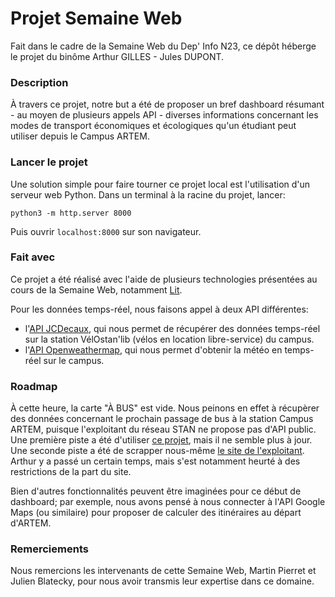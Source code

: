 # Projet Semaine Web

Fait dans le cadre de la Semaine Web du Dep' Info N23, ce dépôt héberge le projet du binôme Arthur GILLES - Jules DUPONT.

### Description

À travers ce projet, notre but a été de proposer un bref dashboard résumant - au moyen de plusieurs appels API - diverses informations concernant les modes de transport économiques et écologiques qu'un étudiant peut utiliser depuis le Campus ARTEM.

### Lancer le projet

Une solution simple pour faire tourner ce projet local est l'utilisation d'un serveur web Python. Dans un terminal à la racine du projet, lancer:
```
python3 -m http.server 8000
```
Puis ouvrir `localhost:8000` sur son navigateur.

### Fait avec
Ce projet a été réalisé avec l'aide de plusieurs technologies présentées au cours de la Semaine Web, notamment [Lit](https://lit.dev).

Pour les données temps-réel, nous faisons appel à deux API différentes:
- l'[API JCDecaux](https://developer.jcdecaux.com/#/opendata/vls?page=getstarted), qui nous permet de récupérer des données temps-réel sur la station VélOstan'lib (vélos en location libre-service) du campus.
- l'[API Openweathermap](https://openweathermap.org/api), qui nous permet d'obtenir la météo en temps-réel sur le campus.

### Roadmap
À cette heure, la carte "À BUS" est vide. Nous peinons en effet à récupèrer des données concernant le prochain passage de bus à la station Campus ARTEM, puisque l'exploitant du réseau STAN ne propose pas d'API public. Une première piste a été d'utiliser [ce projet](https://github.com/maelgangloff/stan-api), mais il ne semble plus à jour. Une seconde piste a été de scrapper nous-même [le site de l'exploitant](https://www.reseau-stan.com). Arthur y a passé un certain temps, mais s'est notamment heurté à des restrictions de la part du site.

Bien d'autres fonctionnalités peuvent être imaginées pour ce début de dashboard; par exemple, nous avons pensé à nous connecter à l'API Google Maps (ou similaire) pour proposer de calculer des itinéraires au départ d'ARTEM.

### Remerciements

Nous remercions les intervenants de cette Semaine Web, Martin Pierret et Julien Blatecky, pour nous avoir transmis leur expertise dans ce domaine.